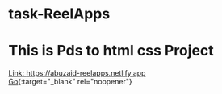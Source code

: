 # task-ReelApps
# This is Pds to html css Project
<a href="https://abuzaid-reelapps.netlify.app" target="_blank" rel="noopener">Link: https://abuzaid-reelapps.netlify.app</a>
<br/>
[Go](https://abuzaid-reelapps.netlify.app){:target="_blank" rel="noopener"}

